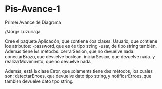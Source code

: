 # Pis-Avance-1

Primer Avance de Diagrama

//Jorge Luzuriaga

Cree el paquete Aplicación, que contiene dos clases: 
Usuario, que contiene los atributos: -password, que es de tipo string 
                                     -usar, de tipo string también.  
Además tiene los métodos: cerrarSesion, que no devuelve nada.
                          conectarBrazo, que devuelve boolean.
                          iniciarSesion, que devuelve nada.
                          y realizarMovimiento, que no devuelve nada.

Además, está la clase Error, que solamente tiene dos métodos, los cuales son:
detectarErroes, que devuelve dato tipo string,
y notificarErroes, que también devuelve dato tipo string.
                    
